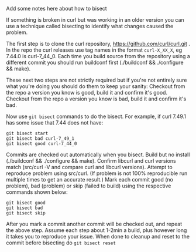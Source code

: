 Add some notes here about how to bisect

If something is broken in curl but was working in an older version you can use a technique called bisecting to identify what changes caused the problem.

The first step is to clone the curl repository, https://github.com/curl/curl.git . In the repo the curl releases use tag names in the format `curl-X_XX_X`, eg 7.44.0 is curl-7_44_0. Each time you build source from the repository using a different commit you should run buildconf first (./buildconf && ./configure <opts> && make).

These next two steps are not strictly required but if you're not entirely sure what you're doing you should do them to keep your sanity:
Checkout from the repo a version you know is good, build it and confirm it's good.
Checkout from the repo a version you know is bad, build it and confirm it's bad.

Now use `git bisect` commands to do the bisect. For example, if curl 7.49.1 has some issue that 7.44 does not have:

~~~
git bisect start
git bisect bad curl-7_49_1
git bisect good curl-7_44_0
~~~

Commits are checked out automatically when you bisect. Build but no install (./buildconf && ./configure <opts> && make). Confirm libcurl and curl versions match (src/curl -V and compare curl and libcurl versions). Attempt to reproduce problem using src/curl. (If problem is not 100% reproducible run multiple times to get an accurate result.) Mark each commit good (no problem), bad (problem) or skip (failed to build) using the respective commands shown below:

~~~
git bisect good
git bisect bad
git bisect skip
~~~

After you mark a commit another commit will be checked out, and repeat the above step. Assume each step about 1-2min a build, plus however long it takes you to reproduce your issue. When done to cleanup and reset to the commit before bisecting do `git bisect reset`